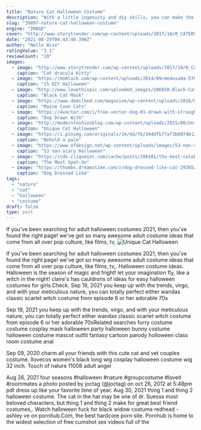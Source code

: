 ```yaml
---
title: "Nature Cat Halloween Costume"
description: "With a little ingenuity and diy skills, you can make the coolest costume embodying anything you wish. It can be literally anything - character from star wars, a skeleton, a snake or even a pizza. You"
slug: "39897-nature-cat-halloween-costume"
engine: "IMAGE"
cover: "http://www.storytrender.com/wp-content/uploads/2017/10/0_CATERS_VAMPIRE_CAT_01-768x768.jpg"
date: "2021-08-29T04:43:40.396Z"
author: "Nelle Wise"
ratingValue: "3.1"
reviewCount: "10"
images:
  - image: "http://www.storytrender.com/wp-content/uploads/2017/10/0_CATERS_VAMPIRE_CAT_01-768x768.jpg"
    caption: "Cat dracula Kitty"
  - image: "https://momluck.com/wp-content/uploads/2014/09/medusa4a-578x1024.jpg"
    caption: "15 DIY Halloween"
  - image: "http://www.lovethispic.com/uploaded_images/206850-Black-Cat-Mask.jpg"
    caption: "Black Cat Mask"
  - image: "https://www.demilked.com/magazine/wp-content/uploads/2016/08/biggest-maine-coon-cat-photography-robert-sijka-7.jpg"
    caption: "Maine Coon Cats"
  - image: "https://4vector.com/i/free-vector-dog-01-drawn-with-straight-lines-wizard-costume-clip-art_119346_Dog_01_Drawn_With_Straight_Lines_wizard_Costume_clip_art_hight.png"
    caption: "Dog Drawn With"
  - image: "http://modernfashionblog.com/wp-content/uploads/2015/08/Unique-Cat-Halloween-Costume-Ideas-For-Girls-2015-5.jpg"
    caption: "Unique Cat Halloween"
  - image: "https://i.pinimg.com/originals/34/4d/fb/344dfb77af3b8074b12046a1c2a05981.jpg"
    caption: "Behold a pale"
  - image: "https://www.ofdesign.net/wp-content/uploads/images/53-non-scary-halloween-costumes-makeup-and-hairstyles-ideas-7-115070425.jpg"
    caption: "53 non-scary Halloween"
  - image: "https://cdn.cliqueinc.com/cache/posts/206101/the-best-celebrity-costumes-inspired-by-pop-culture-1945419-1476922296.700x0c.jpg"
    caption: "The Most Spot-On"
  - image: "https://thumbs.dreamstime.com/z/dog-dressed-like-cat-29305269.jpg"
    caption: "Dog Dressed Like"
tags:
  - "nature"
  - "cat"
  - "halloween"
  - "costume"
draft: false
type: post
---
```


If you've been searching for adult halloween costumes 2021, then you've found the right page! we've got so many awesome adult costume ideas that come from all over pop culture, like films, tv,
![Unique Cat Halloween](http://modernfashionblog.com/wp-content/uploads/2015/08/Unique-Cat-Halloween-Costume-Ideas-For-Girls-2015-5.jpg "Unique Cat Halloween")

If you&#39;ve been searching for adult halloween costumes 2021, then you&#39;ve found the right page! we&#39;ve got so many awesome adult costume ideas that come from all over pop culture, like films, tv,. Halloween costume ideas. Halloween is the season of magic and fright! let your imagination fly, like a witch in the night! claire&#39;s has cauldrons of ideas for easy halloween costumes for girls.Check. Sep 19, 2021 you keep up with the trends, virgo, and with your meticulous nature, you can totally perfect either wandas classic scarlet witch costume from episode 6 or her adorable 70s
<!--inArticleAds-->

<!--galleryOne-->

Sep 19, 2021 you keep up with the trends, virgo, and with your meticulous nature, you can totally perfect either wandas classic scarlet witch costume from episode 6 or her adorable 70sRelated searches furry costume costume cosplay mask halloween party halloween bunny costume halloween costume mascot outfit fantasy cartoon parody holloween class room costume anal
<!--inArticleAds-->

<!--galleryTwo-->

Sep 09, 2020 charm all your friends with this cute cat and vet couples costume.  Ilovecos women's black long wig cosplay halloween costume wig 32 inch. Touch of nature 11008 adult angel
<!--galleryThree-->

Aug 26, 2021 four seasons #halloween #nature #groupcostume #loveit #roommates a photo posted by joctag (@joctag) on oct 26, 2012 at 5:48pm pdt dress up like your favorite time of year. Aug 30, 2021 thing 1 and thing 2 halloween costume. The cat in the hat may be one of dr. Suesss most beloved characters, but thing 1 and thing 2 make for great best friend costumes,. Watch halloween fuck for black widow costume redhead - ashley ve on pornhub.Com, the best hardcore porn site. Pornhub is home to the widest selection of free cumshot sex videos full of the